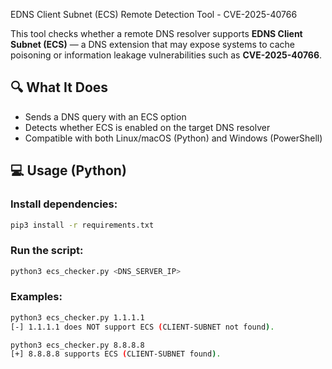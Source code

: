 EDNS Client Subnet (ECS) Remote Detection Tool - CVE-2025-40766

This tool checks whether a remote DNS resolver supports **EDNS Client Subnet (ECS)** — a DNS extension that may expose systems to cache poisoning or information leakage vulnerabilities such as **CVE-2025-40766**.

## 🔍 What It Does

- Sends a DNS query with an ECS option
- Detects whether ECS is enabled on the target DNS resolver
- Compatible with both Linux/macOS (Python) and Windows (PowerShell)

## 💻 Usage (Python)

### Install dependencies:
```bash
pip3 install -r requirements.txt
```

### Run the script:
```bash
python3 ecs_checker.py <DNS_SERVER_IP>
```

### Examples:
```bash
python3 ecs_checker.py 1.1.1.1
[-] 1.1.1.1 does NOT support ECS (CLIENT-SUBNET not found).

python3 ecs_checker.py 8.8.8.8
[+] 8.8.8.8 supports ECS (CLIENT-SUBNET found).
```
